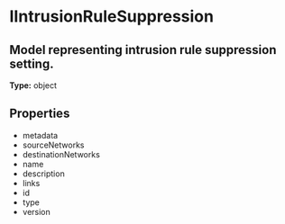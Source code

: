 # IIntrusionRuleSuppression

## Model representing intrusion rule suppression setting.

**Type:** object

## Properties
* metadata
* sourceNetworks
* destinationNetworks
* name
* description
* links
* id
* type
* version
